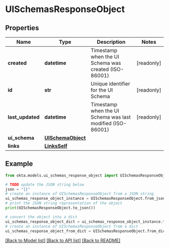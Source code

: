 # UISchemasResponseObject


## Properties

Name | Type | Description | Notes
------------ | ------------- | ------------- | -------------
**created** | **datetime** | Timestamp when the UI Schema was created (ISO-86001) | [readonly] 
**id** | **str** | Unique identifier for the UI Schema | [readonly] 
**last_updated** | **datetime** | Timestamp when the UI Schema was last modified (ISO-86001) | [readonly] 
**ui_schema** | [**UISchemaObject**](UISchemaObject.md) |  | 
**links** | [**LinksSelf**](LinksSelf.md) |  | 

## Example

```python
from okta.models.ui_schemas_response_object import UISchemasResponseObject

# TODO update the JSON string below
json = "{}"
# create an instance of UISchemasResponseObject from a JSON string
ui_schemas_response_object_instance = UISchemasResponseObject.from_json(json)
# print the JSON string representation of the object
print(UISchemasResponseObject.to_json())

# convert the object into a dict
ui_schemas_response_object_dict = ui_schemas_response_object_instance.to_dict()
# create an instance of UISchemasResponseObject from a dict
ui_schemas_response_object_from_dict = UISchemasResponseObject.from_dict(ui_schemas_response_object_dict)
```
[[Back to Model list]](../README.md#documentation-for-models) [[Back to API list]](../README.md#documentation-for-api-endpoints) [[Back to README]](../README.md)


